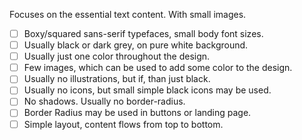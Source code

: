 Focuses on the essential text content. With small images.
- [ ] Boxy/squared sans-serif typefaces, small body font sizes.
- [ ] Usually black or dark grey, on pure white background.
- [ ] Usually just one color throughout the design.
- [ ] Few images, which can be used to add some color to the design. 
- [ ] Usually no illustrations, but if, than just black. 
- [ ] Usually no icons, but small simple black icons may be used. 
- [ ] No shadows. Usually no border-radius.
- [ ] Border Radius may be used in buttons or landing page.
- [ ] Simple layout, content flows from top to bottom.